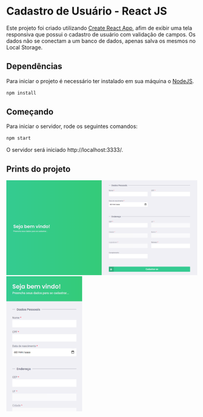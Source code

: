 # Cadastro de Usuário - React JS

Este projeto foi criado utilizando [Create React App](https://github.com/facebook/create-react-app), afim de exibir uma tela responsiva que possui o cadastro de usuário com validação de campos. Os dados não se conectam a um banco de dados, apenas salva os mesmos no Local Storage.

## Dependências

Para iniciar o projeto é necessário ter instalado em sua máquina o [NodeJS](https://nodejs.org/pt-br/).

```bash
npm install
```

## Começando

Para iniciar o servidor, rode os seguintes comandos:

```bash
npm start
```

O servidor será iniciado http://localhost:3333/.

## Prints do projeto

<img src="print.png" alt="Print Web"/>
<img src="print-mobile.png" alt="Print Mobile" style="width:200px"/>

